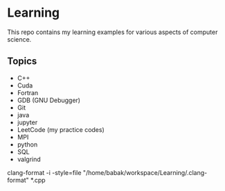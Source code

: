# Learning
This repo contains my learning examples for various aspects of computer science.

## Topics
* C++
* Cuda
* Fortran
* GDB (GNU Debugger)
* Git
* java
* jupyter
* LeetCode (my practice codes)
* MPI
* python
* SQL
* valgrind


clang-format -i -style=file "/home/babak/workspace/Learning/.clang-format" *.cpp
